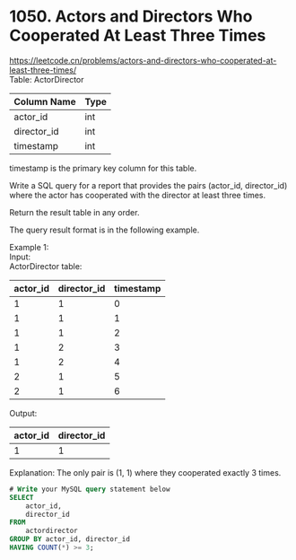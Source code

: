 # 1050. Actors and Directors Who Cooperated At Least Three Times
https://leetcode.cn/problems/actors-and-directors-who-cooperated-at-least-three-times/  
Table: ActorDirector

| Column Name | Type    |
|-------------|---------|
| actor_id    | int     |
| director_id | int     |
| timestamp   | int     |

timestamp is the primary key column for this table.
 
Write a SQL query for a report that provides the pairs (actor_id, director_id) where the actor has cooperated with the director at least three times.

Return the result table in any order.

The query result format is in the following example.
 
Example 1:  
Input:    
ActorDirector table:

| actor_id    | director_id | timestamp   |
|-------------|---------|---------|
| 1           | 1           | 0           |
| 1           | 1           | 1           |
| 1           | 1           | 2           |
| 1           | 2           | 3           |
| 1           | 2           | 4           |
| 2           | 1           | 5           |
| 2           | 1           | 6           |

Output: 

| actor_id    | director_id |
|-------------|---------|
| 1           | 1           |

Explanation: The only pair is (1, 1) where they cooperated exactly 3 times.

``` sql
# Write your MySQL query statement below
SELECT 
    actor_id, 
    director_id
FROM 
    actordirector
GROUP BY actor_id, director_id
HAVING COUNT(*) >= 3;
```
